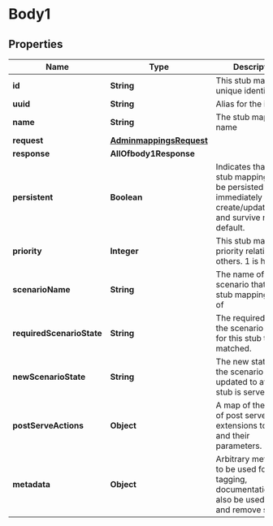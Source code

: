 # Body1

## Properties
Name | Type | Description | Notes
------------ | ------------- | ------------- | -------------
**id** | **String** | This stub mapping&#x27;s unique identifier |  [optional]
**uuid** | **String** | Alias for the id |  [optional]
**name** | **String** | The stub mapping&#x27;s name |  [optional]
**request** | [**AdminmappingsRequest**](AdminmappingsRequest.md) |  |  [optional]
**response** | **AllOfbody1Response** |  |  [optional]
**persistent** | **Boolean** | Indicates that the stub mapping should be persisted immediately on create/update/delete and survive resets to default. |  [optional]
**priority** | **Integer** | This stub mapping&#x27;s priority relative to others. 1 is highest. |  [optional]
**scenarioName** | **String** | The name of the scenario that this stub mapping is part of |  [optional]
**requiredScenarioState** | **String** | The required state of the scenario in order for this stub to be matched. |  [optional]
**newScenarioState** | **String** | The new state for the scenario to be updated to after this stub is served. |  [optional]
**postServeActions** | **Object** | A map of the names of post serve action extensions to trigger and their parameters. |  [optional]
**metadata** | **Object** | Arbitrary metadata to be used for e.g. tagging, documentation. Can also be used to find and remove stubs. |  [optional]
